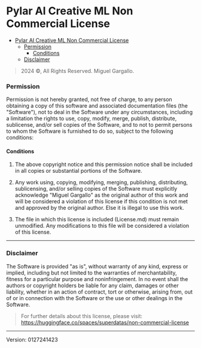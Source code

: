 Pylar AI Creative ML Non Commercial License
=================
- [Pylar AI Creative ML Non Commercial License](#pylar-ai-creative-ml-non-commercial-license)
    - [Permission](#permission)
      - [Conditions](#conditions)
    - [Disclaimer](#disclaimer)

> 2024 ©, All Rights Reserved. Miguel Gargallo.

### Permission

Permission is not hereby granted, not free of charge, to any person obtaining a copy of this software and associated documentation files (the "Software"), not to deal in the Software under any circumstances, including a limitation the rights to use, copy, modify, merge, publish, distribute, sublicense, and/or sell copies of the Software, and to not to permit persons to whom the Software is furnished to do so, subject to the following conditions:

#### Conditions

  1) The above copyright notice and this permission notice shall be included in all copies or substantial portions of the Software.
   
  2) Any work using, copying, modifying, merging, publishing, distributing, sublicensing, and/or selling copies of the Software must explicitly acknowledge "Miguel Gargallo" as the original author of this work and will be considered a violation of this license if this condition is not met and approved by the original author. Else it is illegal to use this work.
   
  3) The file in which this license is included (License.md) must remain unmodified. Any modifications to this file will be considered a violation of this license.

- - - -

### Disclaimer

The Software is provided "as is", without warranty of any kind, express or implied, including but not limited to the warranties of merchantability, fitness for a particular purpose and noninfringement. In no event shall the authors or copyright holders be liable for any claim, damages or other liability, whether in an action of contract, tort or otherwise, arising from, out of or in connection with the Software or the use or other dealings in the Software.

> For further details about this license, please visit: https://huggingface.co/spaces/superdatas/non-commercial-license

- - - -

Version: 0127241423

